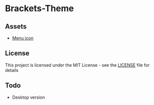 # Brackets-Theme

## Assets
* [Menu icon](https://material.io/icons/#ic_menu) 

## License
This project is licensed under the MIT License - see the [LICENSE](LICENSE) file for details

## Todo
* Desktop version
